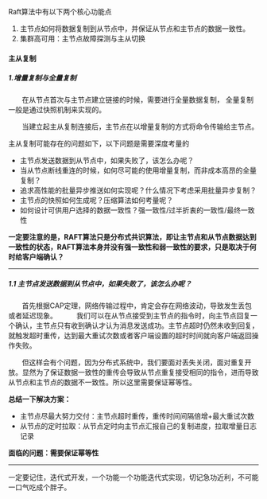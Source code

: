 Raft算法中有以下两个核心功能点

1. 主节点如何将数据复制到从节点中，并保证从节点和主节点的数据一致性。
2. 集群高可用：主节点故障探测与主从切换

#### 主从复制

##### 1.增量复制与全量复制

&nbsp;&nbsp;&nbsp;&nbsp;&nbsp;&nbsp;&nbsp;在从节点首次与主节点建立链接的时候，需要进行全量数据复制，
全量复制一般是通过快照机制来实现的。
&nbsp;

&nbsp;&nbsp;&nbsp;&nbsp;&nbsp;&nbsp;&nbsp;当建立起主从复制连接后，主节点在以增量复制的方式将命令传输给主节点。

主从复制可能存在的问题如下，以下问题是需要深度考量的

* 主节点发送数据到从节点中，如果失败了，该怎么办呢？
* 当从节点断线重连的时候，如何尽可能的使用增量复制，而非成本高昂的全量复制？
* 追求高性能的批量异步推送如何实现呢？什么情况下考虑采用批量异步复制？
* 主节点的快照如何生成呢？压缩算法如何考量呢？
* 如何设计可供用户选择的数据一致性？强一致性/过半折衷的一致性/最终一致性

**一定要注意的是，RAFT算法只是分布式共识算法，即让主节点和从节点数据达到一致性的状态，RAFT算法本身并没有强一致性和弱一致性的要求，只是取决于何时给客户端确认？**

---

##### 1.1 主节点发送数据到从节点中，如果失败了，该怎么办呢？

&nbsp;&nbsp;&nbsp;&nbsp;&nbsp;&nbsp;&nbsp;首先根据CAP定理，网络传输过程中，肯定会存在网络波动，导致发生丢包或者延迟现象。
&nbsp;
&nbsp;&nbsp;&nbsp;&nbsp;&nbsp;&nbsp;&nbsp;我们可以在从节点接受到主节点的指令时，向主节点回复一个确认，主节点只有收到确认才认为消息发送成功。主节点超时仍然未收到回复，就触发超时重传，达到最大重试次数或者客户端设置的超时时间就向客户端返回操作失败。
&nbsp;

&nbsp;&nbsp;&nbsp;&nbsp;&nbsp;&nbsp;&nbsp;但这样会有个问题，因为分布式系统中，我们要面对丢失关闭，面对重复开放。显然为了保证数据一致性的重传会导致从节点重复接受相同的指令，进而导致从节点和主节点的数据不一致性。所以这里需要保证幂等性。

**总结一下解决方案：**

* 主节点尽最大努力交付：主节点超时重传，重传时间间隔倍增+最大重试次数
* 从节点的定时拉取：从节点定时向主节点汇报自己的复制进度，拉取增量日志记录

**面临的问题：需要保证幂等性**




---

一定要记住，迭代式开发，一个功能一个功能迭代式实现，切记急功近利，不可能一口气吃成个胖子。

